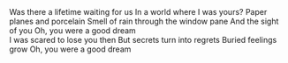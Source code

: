 <html>
<body>
  
<style>
body {
  background-image: url('https://image.freepik.com/free-vector/abstract-pattern-background-with-watercolor-texture_1048-5639.jpg');
  background-repeat: no-repeat;
  background-attachment: fixed;  
  background-size: cover;
}
</style>
</body>
<div class= "parts">
  <div>
    Was there a lifetime waiting for us
In a world where I was yours?
Paper planes and porcelain
Smell of rain through the window pane
And the sight of you
Oh, you were a good dream
  </div>
  <div>
  I was scared to lose you then
But secrets turn into regrets
Buried feelings grow
Oh, you were a good dream
  </div>
 
    

</html>
